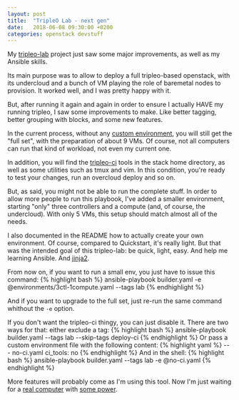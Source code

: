 ```yaml
---
layout: post
title:  "TripleO Lab - next gen"
date:   2018-06-08 09:30:00 +0200
categories: openstack devstuff
---
```


My [tripleo-lab](https://github.com/cjeanner/tripleo-lab)
project just saw some major improvements, as well as my Ansible
skills.

Its main purpose was to allow to deploy a full tripleo-based openstack, with
its undercloud and a bunch of VM playing the role of baremetal nodes to
provision. It worked well, and I was pretty happy with it.

But, after running it again and again in order to ensure I actually HAVE my
running tripleo, I saw some improvements to make. Like better tagging,
better grouping with blocks, and some new features.

In the current process, without any
[custom environment](https://github.com/cjeanner/tripleo-lab/tree/master/environments),
you will still get the "full set", with the preparation of about 9 VMs. Of
course, not all computers can run that kind of workload, not even my current
one.

In addition, you will find the
[tripleo-ci](https://github.com/openstack-infra/tripleo-ci) tools in the stack
home directory, as well as some utilities such as tmux and vim. In this
condition, you're ready to test your changes, run an overcloud deploy and so
on.

But, as said, you might not be able to run the complete stuff. In order to
allow more people to run this playbook, I've added a smaller environment,
starting "only" three controllers and a compute (and, of course, the
undercloud). With only 5 VMs, this setup should match almost all of the needs.

I also documented in the README how to actually create your own environment.
Of course, compared to Quickstart, it's really light. But that was the intended
goal of this tripleo-lab: be quick, light, easy. And help me learning Ansible.
And [jinja2](http://jinja.pocoo.org/).

From now on, if you want to run a small env, you just have to issue this
command:
{% highlight bash %}
ansible-playbook builder.yaml -e @environments/3ctl-1compute.yaml --tags lab
{% endhighlight %}

And if you want to upgrade to the full set, just re-run the same command
whithout the ```-e``` option.

If you don't want the tripleo-ci thingy, you can just disable it. There are
two ways for that: either exclude a tag:
{% highlight bash %}
ansible-playbook builder.yaml --tags lab --skip-tags deploy-ci
{% endhighlight %}
Or pass a custom environment file with the following content:
{% highlight yaml %}
--- no-ci.yaml
ci_tools: no
{% endhighlight %}
And in the shell:
{% highlight bash %}
ansible-playbook builder.yaml --tags lab -e @no-ci.yaml
{% endhighlight %}

More features will probably come as I'm using this tool. Now I'm just waiting
for a 
[real computer](https://www.supermicro.nl/Aplus/motherboard/EPYC7000/H11DSi.cfm)
with [some power](https://www.amd.com/en/products/cpu/amd-epyc-7401p).
